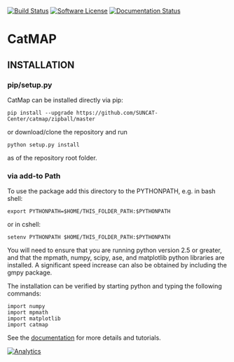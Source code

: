 [![Build Status](https://travis-ci.org/SUNCAT-Center/catmap.svg)](https://travis-ci.org/SUNCAT-Center/catmap)
[![Software License](https://img.shields.io/badge/license-GPLv3-brightgreen.svg?style=flat-square)](COPYING.txt)
[![Documentation Status](https://readthedocs.org/projects/catmap/badge/?version=latest)](http://catmap.readthedocs.org/en/latest/?badge=latest)

# CatMAP

## INSTALLATION

### pip/setup.py

CatMap can be installed directly via pip: 

    pip install --upgrade https://github.com/SUNCAT-Center/catmap/zipball/master
    
or download/clone the repository and run 

    python setup.py install

as of the repository root folder.

### via add-to Path

To use the package add this directory to the PYTHONPATH, e.g. in bash
shell:

    export PYTHONPATH=$HOME/THIS_FOLDER_PATH:$PYTHONPATH

or in cshell:

    setenv PYTHONPATH $HOME/THIS_FOLDER_PATH:$PYTHONPATH

You will need to ensure that you are running python version 2.5 or
greater, and that the mpmath, numpy, scipy, ase, and matplotlib python
libraries are installed. A significant speed increase can also be
obtained by including the gmpy package.

The installation can be verified by starting python and typing the
following commands:

    import numpy
    import mpmath
    import matplotlib
    import catmap

See the [documentation](http://catmap.readthedocs.org) for more details
and tutorials.

[![Analytics](https://suncat-analytics.appspot.com/UA-75027967-2/catmap/githubreadme)](https://github.com/igrigorik/ga-beacon)
